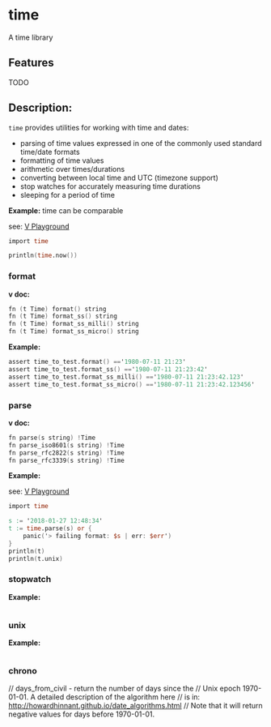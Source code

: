 # time

A time library

## Features
TODO

## Description:

`time` provides utilities for working with time and dates:
- parsing of time values expressed in one of the commonly used standard time/date formats
- formatting of time values
- arithmetic over times/durations
- converting between local time and UTC (timezone support)
- stop watches for accurately measuring time durations
- sleeping for a period of time

**Example:**
time can be comparable

see: [V Playground](https://play.vlang.io/p/c121a6dda7)
```v
import time

println(time.now())
```
### format

**v doc:**
```v ignore
fn (t Time) format() string
fn (t Time) format_ss() string
fn (t Time) format_ss_milli() string
fn (t Time) format_ss_micro() string
```

**Example:**

```v
assert time_to_test.format() =='1980-07-11 21:23'
assert time_to_test.format_ss() =='1980-07-11 21:23:42'
assert time_to_test.format_ss_milli() =='1980-07-11 21:23:42.123'
assert time_to_test.format_ss_micro() =='1980-07-11 21:23:42.123456'
```

### parse

**v doc:**
```v ignore
fn parse(s string) !Time
fn parse_iso8601(s string) !Time
fn parse_rfc2822(s string) !Time
fn parse_rfc3339(s string) !Time
```

**Example:**

see: [V Playground](https://play.vlang.io/p/b02ca6027f)
```v
import time

s := '2018-01-27 12:48:34'
t := time.parse(s) or {
    panic('> failing format: $s | err: $err')
}
println(t)
println(t.unix)
```
### stopwatch

**Example:**

```v

```
### unix

**Example:**

```v

```
### chrono
// days_from_civil - return the number of days since the
// Unix epoch 1970-01-01. A detailed description of the algorithm here
// is in: http://howardhinnant.github.io/date_algorithms.html
// Note that it will return negative values for days before 1970-01-01.